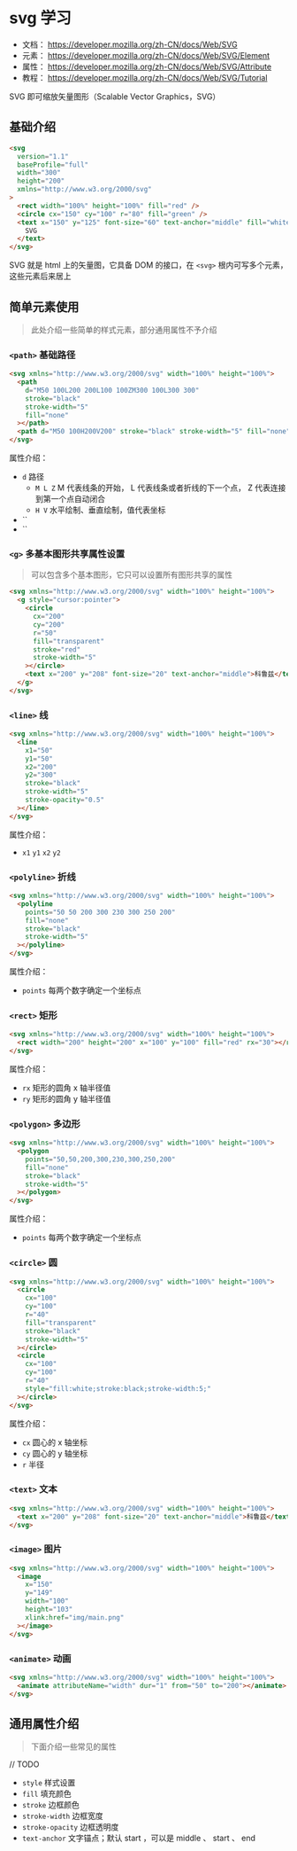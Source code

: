 # svg 学习

- 文档： https://developer.mozilla.org/zh-CN/docs/Web/SVG
- 元素： https://developer.mozilla.org/zh-CN/docs/Web/SVG/Element
- 属性： https://developer.mozilla.org/zh-CN/docs/Web/SVG/Attribute
- 教程： https://developer.mozilla.org/zh-CN/docs/Web/SVG/Tutorial

SVG 即可缩放矢量图形（Scalable Vector Graphics，SVG）

## 基础介绍

```html
<svg
  version="1.1"
  baseProfile="full"
  width="300"
  height="200"
  xmlns="http://www.w3.org/2000/svg"
>
  <rect width="100%" height="100%" fill="red" />
  <circle cx="150" cy="100" r="80" fill="green" />
  <text x="150" y="125" font-size="60" text-anchor="middle" fill="white">
    SVG
  </text>
</svg>
```

SVG 就是 html 上的矢量图，它具备 DOM 的接口，在 `<svg>` 根内可写多个元素，这些元素后来居上

## 简单元素使用

> 此处介绍一些简单的样式元素，部分通用属性不予介绍

### `<path>` 基础路径

```html
<svg xmlns="http://www.w3.org/2000/svg" width="100%" height="100%">
  <path
    d="M50 100L200 200L100 100ZM300 100L300 300"
    stroke="black"
    stroke-width="5"
    fill="none"
  ></path>
  <path d="M50 100H200V200" stroke="black" stroke-width="5" fill="none"></path>
</svg>
```

属性介绍：

- `d` 路径
  - `M L Z` M 代表线条的开始， L 代表线条或者折线的下一个点， Z 代表连接到第一个点自动闭合
  - `H V` 水平绘制、垂直绘制，值代表坐标
- ``
- ``

### `<g>` 多基本图形共享属性设置

> 可以包含多个基本图形，它只可以设置所有图形共享的属性

```html
<svg xmlns="http://www.w3.org/2000/svg" width="100%" height="100%">
  <g style="cursor:pointer">
    <circle
      cx="200"
      cy="200"
      r="50"
      fill="transparent"
      stroke="red"
      stroke-width="5"
    ></circle>
    <text x="200" y="208" font-size="20" text-anchor="middle">科鲁兹</text>
  </g>
</svg>
```

### `<line>` 线

```html
<svg xmlns="http://www.w3.org/2000/svg" width="100%" height="100%">
  <line
    x1="50"
    y1="50"
    x2="200"
    y2="300"
    stroke="black"
    stroke-width="5"
    stroke-opacity="0.5"
  ></line>
</svg>
```

属性介绍：

- `x1` `y1` `x2` `y2`

### `<polyline>` 折线

```html
<svg xmlns="http://www.w3.org/2000/svg" width="100%" height="100%">
  <polyline
    points="50 50 200 300 230 300 250 200"
    fill="none"
    stroke="black"
    stroke-width="5"
  ></polyline>
</svg>
```

属性介绍：

- `points` 每两个数字确定一个坐标点

### `<rect>` 矩形

```html
<svg xmlns="http://www.w3.org/2000/svg" width="100%" height="100%">
  <rect width="200" height="200" x="100" y="100" fill="red" rx="30"></rect>
</svg>
```

属性介绍：

- `rx` 矩形的圆角 x 轴半径值
- `ry` 矩形的圆角 y 轴半径值

### `<polygon>` 多边形

```html
<svg xmlns="http://www.w3.org/2000/svg" width="100%" height="100%">
  <polygon
    points="50,50,200,300,230,300,250,200"
    fill="none"
    stroke="black"
    stroke-width="5"
  ></polygon>
</svg>
```

属性介绍：

- `points` 每两个数字确定一个坐标点

### `<circle>` 圆

```html
<svg xmlns="http://www.w3.org/2000/svg" width="100%" height="100%">
  <circle
    cx="100"
    cy="100"
    r="40"
    fill="transparent"
    stroke="black"
    stroke-width="5"
  ></circle>
  <circle
    cx="100"
    cy="100"
    r="40"
    style="fill:white;stroke:black;stroke-width:5;"
  ></circle>
</svg>
```

属性介绍：

- `cx` 圆心的 x 轴坐标
- `cy` 圆心的 y 轴坐标
- `r` 半径

### `<text>` 文本

```html
<svg xmlns="http://www.w3.org/2000/svg" width="100%" height="100%">
  <text x="200" y="208" font-size="20" text-anchor="middle">科鲁兹</text>
</svg>
```

### `<image>` 图片

```html
<svg xmlns="http://www.w3.org/2000/svg" width="100%" height="100%">
  <image
    x="150"
    y="149"
    width="100"
    height="103"
    xlink:href="img/main.png"
  ></image>
</svg>
```

### `<animate>` 动画

```html
<svg xmlns="http://www.w3.org/2000/svg" width="100%" height="100%">
  <animate attributeName="width" dur="1" from="50" to="200"></animate>
</svg>
```

## 通用属性介绍

> 下面介绍一些常见的属性

// TODO

- `style` 样式设置
- `fill` 填充颜色
- `stroke` 边框颜色
- `stroke-width` 边框宽度
- `stroke-opacity` 边框透明度
- `text-anchor` 文字锚点；默认 start ，可以是 middle 、 start 、 end
